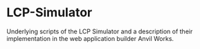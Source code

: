 # LCP-Simulator
Underlying scripts of the LCP Simulator and a description of their implementation in the web application builder Anvil Works.
